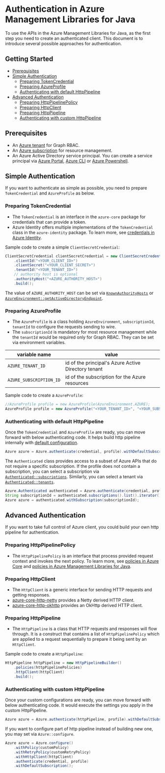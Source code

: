 # Authentication in Azure Management Libraries for Java

To use the APIs in the Azure Management Libraries for Java, as the first step you need to create an authenticated client. This document is to introduce several possible approaches for authentication.

## Getting Started

* [Prerequisites](#prerequisites)
* [Simple Authentication](#simple-authentication)
  * [Preparing TokenCredential](#preparing-tokencredential)
  * [Preparing AzureProfile](#preparing-azureprofile)
  * [Authenticating with default HttpPipeline](#authenticating-with-default-httppipeline)
* [Advanced Authentication](#advanced-authentication)
  * [Preparing HttpPipelinePolicy](#preparing-httppipelinepolicy)
  * [Preparing HttpClient](#preparing-httpclient)
  * [Preparing HttpPipeline](#preparing-httppipeline)
  * [Authenticating with custom HttpPipeline](#authenticating-with-custom-httppipeline)

## Prerequisites

* An [Azure tenant](https://docs.microsoft.com/en-us/azure/active-directory/develop/quickstart-create-new-tenant) for Graph RBAC.
* An [Azure subscription](https://azure.microsoft.com/en-us/free/) for resource management.
* An Azure Active Directory service principal. You can create a service principal via [Azure Portal](https://docs.microsoft.com/en-us/azure/active-directory/develop/howto-create-service-principal-portal), [Azure CLI](https://docs.microsoft.com/en-us/cli/azure/create-an-azure-service-principal-azure-cli) or [Azure Powershell](https://docs.microsoft.com/en-us/azure/active-directory/develop/howto-authenticate-service-principal-powershell).

## Simple Authentication

If you want to authenticate as simple as possible, you need to prepare `TokenCredential` and `AzureProfile` as below.

### Preparing TokenCredential
  * The `TokenCredential` is an interface in the `azure-core` package for credentials that can provide a token. 
  * Azure Identity offers multiple implementations of the `TokenCredential` class in the `azure-identity` package. To learn more, see [credentials in Azure Identity](https://github.com/Azure/azure-sdk-for-java/tree/master/sdk/identity/azure-identity#credentials).

Sample code to create a simple `ClientSecretCredential`:

```java
ClientSecretCredential clientSecretCredential = new ClientSecretCredentialBuilder()
    .clientId("<YOUR_CLIENT_ID>")
    .clientSecret("<YOUR_CLIENT_SECRET>")
    .tenantId("<YOUR_TENANT_ID>")
	// authority host is optional
	.authorityHost("<AZURE_AUTHORITY_HOST>")
    .build();
```

The value of `AZURE_AUTHORITY_HOST` can be set via [`KnownAuthorityHosts`](https://github.com/Azure/azure-sdk-for-java/blob/master/sdk/identity/azure-identity/src/main/java/com/azure/identity/KnownAuthorityHosts.java) or [`AzureEnvironment::getActiveDirectoryEndpoint`](https://github.com/Azure/azure-sdk-for-java/blob/master/sdk/core/azure-core-management/src/main/java/com/azure/core/management/AzureEnvironment.java#L192).

### Preparing AzureProfile
  * The `AzureProfile` is a class holding `AzureEnvironment`, `subscriptionId`, `tenantId` to configure the requests sending to wire. 
  * The `subscriptionId` is mandatory for most resource management while the `tenantId` would be required only for Graph RBAC. They can be set via environment variables.
  
|variable name|value
|-|-
|`AZURE_TENANT_ID`|id of the principal's Azure Active Directory tenant
|`AZURE_SUBSCRIPTION_ID`|id of the subscription for the Azure resources

Sample code to create a `AzureProfile`:

```java
//AzureProfile profile = new AzureProfile(AzureEnvironment.AZURE);
AzureProfile profile = new AzureProfile("<YOUR_TENANT_ID>", "<YOUR_SUBSCRIPTION_ID>", AzureEnvironment.AZURE);
```

### Authenticating with default HttpPipeline

Once the `TokenCredential` and `AzureProfile` are ready, you can move forward with below authenticating code. It helps build http pipeline internally with [default configuration](https://github.com/Azure/azure-sdk-for-java/blob/master/sdk/resources/mgmt/src/main/java/com/azure/resourcemanager/resources/fluentcore/utils/HttpPipelineProvider.java#L43).

```java
Azure azure = Azure.authenticate(credential, profile).withDefaultSubscription();
```

The `Authenticated` class provides access to a subset of Azure APIs that do not require a specific subscription. If the profile does not contain a subscription, you can select a subscription via [`Authenticated::subscriptions`](https://github.com/Azure/azure-sdk-for-java/blob/master/sdk/management/azure/src/main/java/com/azure/resourcemanager/Azure.java#L200). Similarly, you can select a tenant via [`Authenticated::tenants`](https://github.com/Azure/azure-sdk-for-java/blob/master/sdk/management/azure/src/main/java/com/azure/resourcemanager/Azure.java#L207).

```java
Azure.Authenticated authenticated = Azure.authenticate(credential, profile);
String subscriptionId = authenticated.subscriptions().list().iterator().next().subscriptionId();
Azure azure = authenticated.withSubscription(subscriptionId);
```

## Advanced Authentication

If you want to take full control of Azure client, you could build your own http pipeline for authentication.

### Preparing HttpPipelinePolicy
  * The `HttpPipelinePolicy` is an interface that process provided request context and invokes the next policy. To learn more, see [policies in Azure Core](https://github.com/Azure/azure-sdk-for-java/tree/master/sdk/core/azure-core/src/main/java/com/azure/core/http/policy) and [policies in Azure Management Libraries for Java](https://github.com/Azure/azure-sdk-for-java/tree/master/sdk/resources/mgmt/src/main/java/com/azure/resourcemanager/resources/fluentcore/policy).


### Preparing HttpClient
  * The `HttpClient` is a generic interface for sending HTTP requests and getting responses. 
  * [azure-core-http-netty](https://github.com/Azure/azure-sdk-for-java/tree/master/sdk/core/azure-core-http-netty) provides a Netty derived HTTP client.
  * [azure-core-http-okhttp](https://github.com/Azure/azure-sdk-for-java/tree/master/sdk/core/azure-core-http-okhttp) provides an OkHttp derived HTTP client.


### Preparing HttpPipeline
  * The `HttpPipeline` is a class that HTTP requests and responses will flow through. It is a construct that contains a list of `HttpPipelinePolicy` which are applied to a request sequentially to prepare it being sent by an `HttpClient`.

Sample code to create a `HttpPipeline`:

```java
HttpPipeline httpPipeline = new HttpPipelineBuilder()
    .policies(httpPipelinePolicies)
    .httpClient(httpClient)
    .build();
```

### Authenticating with custom HttpPipeline

Once your custom configurations are ready, you can move forward with below authenticating code. It would execute the settings you apply in the custom HttpPipeline.

```java
Azure azure = Azure.authenticate(httpPipeline, profile).withDefaultSubscription();
```

If you want to configure part of http pipeline instead of building new one, you may set via `Azure::configure`.

```java
Azure azure = Azure.configure()
    .withPolicy(customPolicy)
    .withRetryPolicy(customRetryPolicy)
    .withHttpClient(httpClient)
    .authenticate(credential, profile)
    .withDefaultSubscription();
```
